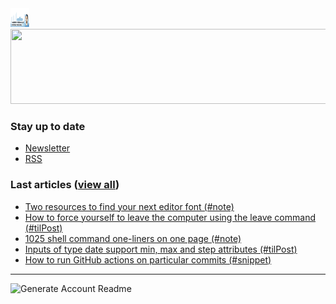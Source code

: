 <img alt width="30" height="30" src="https://raw.githubusercontent.com/stefanjudis/stefanjudis/main/screenshot.png">

<div align="left">
  <img src="https://raw.githubusercontent.com/stefanjudis/stefanjudis/main/headline.svg" width="800" height="120">
</div>

### Stay up to date

- [Newsletter](https://www.stefanjudis.com/newsletter/)
- [RSS](https://www.stefanjudis.com/feeds/)

### Last articles ([view all](https://www.stefanjudis.com/blog/))

<!-- BLOG-POST-LIST:START -->
- [Two resources to find your next editor font (#note)](https://www.stefanjudis.com/notes/two-resources-to-find-your-next-editor-font/)
- [How to force yourself to leave the computer using the leave command (#tilPost)](https://www.stefanjudis.com/today-i-learned/how-to-force-yourself-to-leave-the-computer-using-the-leave-command/)
- [1025 shell command one-liners on one page (#note)](https://www.stefanjudis.com/notes/1025-shell-command-one-liners-on-one-page/)
- [Inputs of type date support min, max and step attributes (#tilPost)](https://www.stefanjudis.com/today-i-learned/inputs-of-type-date-support-min-and-max-attributes/)
- [How to run GitHub actions on particular commits (#snippet)](https://www.stefanjudis.com/snippets/how-to-run-github-actions-on-particular-commits/)
<!-- BLOG-POST-LIST:END -->

---

![Generate Account Readme](https://github.com/stefanjudis/stefanjudis/workflows/Generate%20Account%20Readme/badge.svg)

